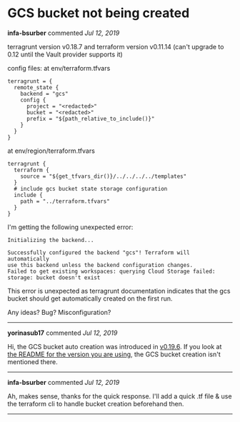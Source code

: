 # GCS bucket not being created

**infa-bsurber** commented *Jul 12, 2019*

terragrunt version v0.18.7 and terraform version v0.11.14 (can't upgrade to 0.12 until the Vault provider supports it)

config files:
at env/terraform.tfvars
```
terragrunt = {
  remote_state {
    backend = "gcs"
    config {
      project = "<redacted>"
      bucket = "<redacted>"
      prefix = "${path_relative_to_include()}"
    }
  }
}
```
at env/region/terraform.tfvars
```
terragrunt {
  terraform {
    source = "${get_tfvars_dir()}/../../../../templates"
  }
  # include gcs bucket state storage configuration
  include {
    path = "../terraform.tfvars"
  }
}
```
I'm getting the following unexpected error: 
```
Initializing the backend...

Successfully configured the backend "gcs"! Terraform will automatically
use this backend unless the backend configuration changes.
Failed to get existing workspaces: querying Cloud Storage failed: storage: bucket doesn't exist   
```

This error is unexpected as terragrunt documentation indicates that the gcs bucket should get automatically created on the first run.

Any ideas? Bug? Misconfiguration?
<br />
***


**yorinasub17** commented *Jul 12, 2019*

Hi, the GCS bucket auto creation was introduced in [v0.19.6](https://github.com/gruntwork-io/terragrunt/releases/tag/v0.19.6). If you look at [the README for the version you are using](https://github.com/gruntwork-io/terragrunt/tree/v0.18.7), the GCS bucket creation isn't mentioned there.
***

**infa-bsurber** commented *Jul 12, 2019*

Ah, makes sense, thanks for the quick response. I'll add a quick .tf file & use the terraform cli to handle bucket creation beforehand then.
***


